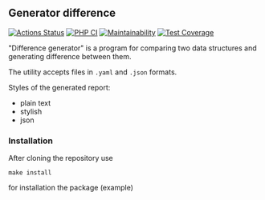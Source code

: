 ## Generator difference

[![Actions Status](https://github.com/just-evv/php-project-lvl2/workflows/hexlet-check/badge.svg)](https://github.com/just-evv/php-project-lvl2/actions)
[![PHP CI](https://github.com/just-evv/php-project-lvl2/workflows/PHP%20CI/badge.svg)](https://github.com/just-evv/php-project-lvl2/actions) 
[![Maintainability](https://api.codeclimate.com/v1/badges/200800458da3d0d3158e/maintainability)](https://codeclimate.com/github/just-evv/php-project-lvl2/maintainability)
[![Test Coverage](https://api.codeclimate.com/v1/badges/200800458da3d0d3158e/test_coverage)](https://codeclimate.com/github/just-evv/php-project-lvl2/test_coverage)

"Difference generator" is a program for comparing two data structures and generating difference between them.

The utility accepts files in ```.yaml``` and ```.json``` formats.

Styles of the generated report:
* plain text 
* stylish 
* json 

### Installation
After cloning the repository use
```
make install
```
for installation the package (example)